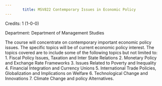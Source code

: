```yaml
---
        title: MSV822 Contemporary Issues in Economic Policy
---
```

Credits: 1 (1-0-0)

Department: Department of Management Studies

The course will concentrate on contemporary important economic policy issues. The specific topics will be of current economic policy interest. The topics covered are to include some of the following topics but not limited to: 1. Fiscal Policy Issues, Taxation and Inter State Relations 2. Monetary Policy and Exchange Rate Frameworks 3. Issues Related to Poverty and Inequality 4. Financial Integration and Currency Unions 5. International Trade Policies, Globalization and Implications on Welfare 6. Technological Change and Innovations 7. Climate Change and policy Alternatives.
